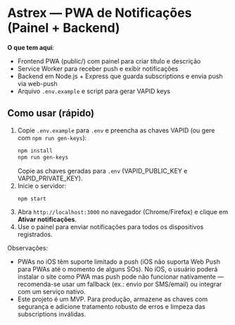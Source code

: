 # Astrex — PWA de Notificações (Painel + Backend)

**O que tem aqui**:
- Frontend PWA (public/) com painel para criar título e descrição
- Service Worker para receber push e exibir notificações
- Backend em Node.js + Express que guarda subscriptions e envia push via web-push
- Arquivo `.env.example` e script para gerar VAPID keys

## Como usar (rápido)
1. Copie `.env.example` para `.env` e preencha as chaves VAPID (ou gere com `npm run gen-keys`):
   ```bash
   npm install
   npm run gen-keys
   ```
   Copie as chaves geradas para `.env` (VAPID_PUBLIC_KEY e VAPID_PRIVATE_KEY).
2. Inicie o servidor:
   ```bash
   npm start
   ```
3. Abra `http://localhost:3000` no navegador (Chrome/Firefox) e clique em **Ativar notificações**.
4. Use o painel para enviar notificações para todos os dispositivos registrados.

Observações:
- PWAs no iOS têm suporte limitado a push (iOS não suporta Web Push para PWAs até o momento de alguns SOs). No iOS, o usuário poderá instalar o site como PWA mas push pode não funcionar nativamente — recomenda-se usar um fallback (ex.: envio por SMS/email) ou integrar com um serviço nativo.
- Este projeto é um MVP. Para produção, armazene as chaves com segurança e adicione tratamento robusto de erros e limpeza das subscriptions inválidas.
